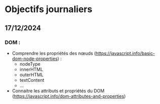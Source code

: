 # Objectifs journaliers

## 17/12/2024

### DOM :

- Comprendre les propriétés des nœuds (https://javascript.info/basic-dom-node-properties) :
  - nodeType
  - innerHTML
  - outerHTML
  - textContent
  - ...
- Connaitre les attributs et propriétés du DOM (https://javascript.info/dom-attributes-and-properties)
